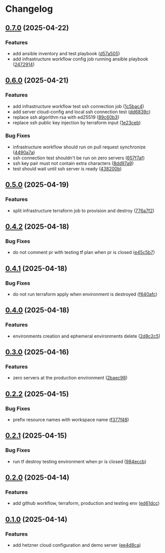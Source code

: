 # Changelog

## [0.7.0](https://github.com/xebis/hetzner-iac-cac/compare/v0.6.0...v0.7.0) (2025-04-22)

### Features

* add ansible inventory and test playbook ([d57a505](https://github.com/xebis/hetzner-iac-cac/commit/d57a505b62adafcb8505da08ab0ffdde07992375))
* add infrastructure workflow config job running ansible playbook ([2472914](https://github.com/xebis/hetzner-iac-cac/commit/2472914954ee3935b658c5d4fb085d0b8dfc814f))

## [0.6.0](https://github.com/xebis/hetzner-iac-cac/compare/v0.5.0...v0.6.0) (2025-04-21)

### Features

* add infrastructure workflow test ssh connection job ([1c5bac4](https://github.com/xebis/hetzner-iac-cac/commit/1c5bac4c30e5cd26f77ad1feda47e95e61dce08e))
* add server cloud-config and local ssh connection test ([dd6839c](https://github.com/xebis/hetzner-iac-cac/commit/dd6839c368630bd7bedf363e9112dde6b9079319))
* replace ssh algorithm rsa with ed25519 ([89c60b3](https://github.com/xebis/hetzner-iac-cac/commit/89c60b3f41db9f00664350bbc913bbf36b090a17))
* replace ssh public key injection by terraform input ([1e23ceb](https://github.com/xebis/hetzner-iac-cac/commit/1e23cebe770e0971ae661a8a9a1fce03821ac85d))

### Bug Fixes

* infrastructure workflow should run on pull request synchronize ([4490a7a](https://github.com/xebis/hetzner-iac-cac/commit/4490a7adb0728f48bff4f3f1a64e66510b980735))
* ssh connection test shouldn't be run on zero servers ([657f7af](https://github.com/xebis/hetzner-iac-cac/commit/657f7af7fe7e6c2d369bd22481806d91e25897af))
* ssh key pair must not contain extra characters ([8dd97a9](https://github.com/xebis/hetzner-iac-cac/commit/8dd97a9e463820380c6bd69b8a56c6e614917d8d))
* test should wait until ssh server is ready ([438200b](https://github.com/xebis/hetzner-iac-cac/commit/438200b40c54466bb5b035a0b36ecc2eccfda672))

## [0.5.0](https://github.com/xebis/hetzner-iac-cac/compare/v0.4.2...v0.5.0) (2025-04-19)

### Features

* split infrastructure terraform job to provision and destroy ([776a7f2](https://github.com/xebis/hetzner-iac-cac/commit/776a7f2c733f06ef8a65e3047f03a166ddbc5b30))

## [0.4.2](https://github.com/xebis/hetzner-iac-cac/compare/v0.4.1...v0.4.2) (2025-04-18)

### Bug Fixes

* do not comment pr with testing tf plan when pr is closed ([e45c5b7](https://github.com/xebis/hetzner-iac-cac/commit/e45c5b7fed75acaa0c28544c5881c0c80d811305))

## [0.4.1](https://github.com/xebis/hetzner-iac-cac/compare/v0.4.0...v0.4.1) (2025-04-18)

### Bug Fixes

* do not run terraform apply when environment is destroyed ([f640afc](https://github.com/xebis/hetzner-iac-cac/commit/f640afc0c62ac2a01a09c9d14eba39f722fb0855))

## [0.4.0](https://github.com/xebis/hetzner-iac-cac/compare/v0.3.0...v0.4.0) (2025-04-18)

### Features

* environments creation and ephemeral environments delete ([2d8c2c5](https://github.com/xebis/hetzner-iac-cac/commit/2d8c2c529af363b2ba4a6cd91142d59540f6c0c3))

## [0.3.0](https://github.com/xebis/hetzner-iac-cac/compare/v0.2.2...v0.3.0) (2025-04-16)

### Features

* zero servers at the production environment ([2baec98](https://github.com/xebis/hetzner-iac-cac/commit/2baec98c606e30b81e7df2541fcbcd3fc9bc2356))

## [0.2.2](https://github.com/xebis/hetzner-iac-cac/compare/v0.2.1...v0.2.2) (2025-04-15)

### Bug Fixes

* prefix resource names with workspace name ([f377f48](https://github.com/xebis/hetzner-iac-cac/commit/f377f4864f53e9ef6ddff9ce341a0e42dc138493))

## [0.2.1](https://github.com/xebis/hetzner-iac-cac/compare/v0.2.0...v0.2.1) (2025-04-15)

### Bug Fixes

* run tf destroy testing environment when pr is closed ([984eccb](https://github.com/xebis/hetzner-iac-cac/commit/984eccb5ee7b5c798f413d8c16352de9b4f22ff1))

## [0.2.0](https://github.com/xebis/hetzner-iac-cac/compare/v0.1.0...v0.2.0) (2025-04-14)

### Features

* add github workflow, terraform, production and testing env ([ed61dcc](https://github.com/xebis/hetzner-iac-cac/commit/ed61dcccafdca7f1f9e06d623c15df9b1421387a))

## [0.1.0](https://github.com/xebis/hetzner-iac-cac/compare/v0.0.0...v0.1.0) (2025-04-14)

### Features

* add hetzner cloud configuration and demo server ([ee4d8ca](https://github.com/xebis/hetzner-iac-cac/commit/ee4d8caa37451c79880e6a1915c1dd2e099ca0fa))
